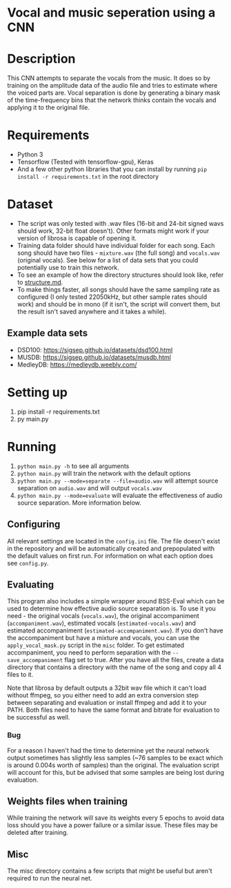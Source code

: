 Vocal and music seperation using a CNN
===

# Description

This CNN attempts to separate the vocals from the music. It does so by training on the amplitude data of the audio file and tries to estimate where the voiced parts are. Vocal separation is done by generating a binary mask of the time-frequency bins that the network thinks contain the vocals and applying it to the original file.

# Requirements

* Python 3
* Tensorflow (Tested with tensorflow-gpu), Keras
* And a few other python libraries that you can install by running `pip install -r requirements.txt` in the root directory

# Dataset

* The script was only tested with .wav files (16-bit and 24-bit signed wavs should work, 32-bit float doesn't). Other formats might work if your version of librosa is capable of opening it.
* Training data folder should have individual folder for each song. Each song should have two files - `mixture.wav` (the full song) and `vocals.wav` (original vocals). See below for a list of data sets that you could potentially use to train this network.
* To see an example of how the directory structures should look like, refer to [structure.md](structure.md).
* To make things faster, all songs should have the same sampling rate as configured (I only tested 22050kHz, but other sample rates should work) and should be in mono (if it isn't, the script will convert them, but the result isn't saved anywhere and it takes a while).

## Example data sets

* DSD100: https://sigsep.github.io/datasets/dsd100.html
* MUSDB: https://sigsep.github.io/datasets/musdb.html
* MedleyDB: https://medleydb.weebly.com/

# Setting up

1. pip install -r requirements.txt
2. py main.py

# Running

1. `python main.py -h` to see all arguments
2. `python main.py` will train the network with the default options
3. `python main.py --mode=separate --file=audio.wav` will attempt source separation on `audio.wav` and will output `vocals.wav`
4. `python main.py --mode=evaluate` will evaluate the effectiveness of audio source separation. More information below.

## Configuring

All relevant settings are located in the `config.ini` file. The file doesn't exist in the repository and will be automatically created and prepopulated with the default values on first run. For information on what each option does see `config.py`.

## Evaluating

This program also includes a simple wrapper around BSS-Eval which can be used to determine how effective audio source separation is. To use it you need - the original vocals (`vocals.wav`), the original accompaniment (`accompaniment.wav`), estimated vocals (`estimated-vocals.wav`) and estimated accompaniment (`estimated-accompaniment.wav`). If you don't have the accompaniment but have a mixture and vocals, you can use the `apply_vocal_mask.py` script in the `misc` folder. To get estimated accompaniment, you need to perform separation with the `--save_accompaniment` flag set to true. After you have all the files, create a data directory that contains a directory with the name of the song and copy all 4 files to it.

Note that librosa by default outputs a 32bit wav file which it can't load without ffmpeg, so you either need to add an extra conversion step between separating and evaluation or install ffmpeg and add it to your PATH. Both files need to have the same format and bitrate for evaluation to be successful as well.

### Bug

For a reason I haven't had the time to determine yet the neural network output sometimes has slightly less samples (~76 samples to be exact which is around 0.004s worth of samples) than the original. The evaluation script will account for this, but be advised that some samples are being lost during evaluation.

## Weights files when training

While training the network will save its weights every 5 epochs to avoid data loss should you have a power failure or a similar issue. These files may be deleted after training.

## Misc

The misc directory contains a few scripts that might be useful but aren't required to run the neural net.
